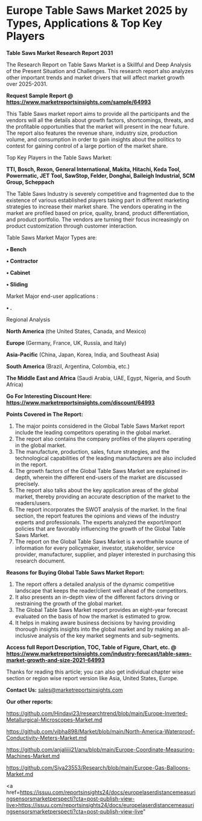 # Europe Table Saws Market 2025 by Types, Applications & Top Key Players

<strong>Table Saws Market Research Report 2031</strong>

The Research Report on Table Saws Market is a Skillful and Deep Analysis of the Present Situation and Challenges. This research report also analyzes other important trends and market drivers that will affect market growth over 2025-2031.

<strong>Request Sample Report @ <a href=https://www.marketreportsinsights.com/sample/64993>https://www.marketreportsinsights.com/sample/64993</a></strong>

This Table Saws market report aims to provide all the participants and the vendors will all the details about growth factors, shortcomings, threats, and the profitable opportunities that the market will present in the near future. The report also features the revenue share, industry size, production volume, and consumption in order to gain insights about the politics to contest for gaining control of a large portion of the market share.

Top Key Players in the Table Saws Market:

<strong>TTI, Bosch, Rexon, General International, Makita, Hitachi, Keda Tool, Powermatic, JET Tool, SawStop, Felder, Donghai, Baileigh Industrial, SCM Group, Scheppach</strong>

The Table Saws Industry is severely competitive and fragmented due to the existence of various established players taking part in different marketing strategies to increase their market share. The vendors operating in the market are profiled based on price, quality, brand, product differentiation, and product portfolio. The vendors are turning their focus increasingly on product customization through customer interaction.

Table Saws Market Major Types are:

<strong>• Bench

• Contractor

• Cabinet

• Sliding</strong>

Market Major end-user applications :

<strong>• .</strong>

Regional Analysis

</u><strong><b>North America</b></strong> (the United States, Canada, and Mexico)

<strong><b>Europe </b></strong>(Germany, France, UK, Russia, and Italy)

<strong><b>Asia-Pacific</b></strong> (China, Japan, Korea, India, and Southeast Asia)

<strong><b>South America</b></strong> (Brazil, Argentina, Colombia, etc.)

<strong><b>The Middle East and Africa</b></strong> (Saudi Arabia, UAE, Egypt, Nigeria, and South Africa)

<strong>Go For Interesting Discount Here: <a href=https://www.marketreportsinsights.com/discount/64993>https://www.marketreportsinsights.com/discount/64993</a></strong>

<strong>Points Covered in The Report:</strong>
<ol>
  <li>The major points considered in the Global Table Saws Market report include the leading competitors operating in the global market.</li>
  <li>The report also contains the company profiles of the players operating in the global market.</li>
  <li>The manufacture, production, sales, future strategies, and the technological capabilities of the leading manufacturers are also included in the report.</li>
  <li>The growth factors of the Global Table Saws Market are explained in-depth, wherein the different end-users of the market are discussed precisely.</li>
  <li>The report also talks about the key application areas of the global market, thereby providing an accurate description of the market to the readers/users.</li>
  <li>The report incorporates the SWOT analysis of the market. In the final section, the report features the opinions and views of the industry experts and professionals. The experts analyzed the export/import policies that are favorably influencing the growth of the Global Table Saws Market.</li>
  <li>The report on the Global Table Saws Market is a worthwhile source of information for every policymaker, investor, stakeholder, service provider, manufacturer, supplier, and player interested in purchasing this research document.</li>
</ol>
<strong>Reasons for Buying Global Table Saws Market Report:</strong>

<ol>
  <li>The report offers a detailed analysis of the dynamic competitive landscape that keeps the reader/client well ahead of the competitors.</li>
  <li>It also presents an in-depth view of the different factors driving or restraining the growth of the global market.</li>
  <li>The Global Table Saws Market report provides an eight-year forecast evaluated on the basis of how the market is estimated to grow.</li>
  <li>It helps in making aware business decisions by having providing thorough insights insights into the global market and by making an all-inclusive analysis of the key market segments and sub-segments.</li>
</ol>
<strong>Access full Report Description, TOC, Table of Figure, Chart, etc. @ <a href=https://www.marketreportsinsights.com/industry-forecast/table-saws-market-growth-and-size-2021-64993>https://www.marketreportsinsights.com/industry-forecast/table-saws-market-growth-and-size-2021-64993</a></strong>


Thanks for reading this article; you can also get individual chapter wise section or region wise report version like Asia, United States, Europe.

<strong>Contact Us:</strong>
sales@marketreportsinsights.com

<strong>Our other reports:</strong>

<a href=https://github.com/Hindavi23/researchtrend/blob/main/Europe-Inverted-Metallurgical-Microscopes-Market.md>https://github.com/Hindavi23/researchtrend/blob/main/Europe-Inverted-Metallurgical-Microscopes-Market.md</a>

<a href=https://github.com/vibha898/Market/blob/main/North-America-Waterproof-Conductivity-Meters-Market.md>https://github.com/vibha898/Market/blob/main/North-America-Waterproof-Conductivity-Meters-Market.md</a>

<a href=https://github.com/anjaliiii21/anu/blob/main/Europe-Coordinate-Measuring-Machines-Market.md>https://github.com/anjaliiii21/anu/blob/main/Europe-Coordinate-Measuring-Machines-Market.md</a>

<a href=https://github.com/Siya23553/Research/blob/main/Europe-Gas-Balloons-Market.md>https://github.com/Siya23553/Research/blob/main/Europe-Gas-Balloons-Market.md</a>

<a href=https://issuu.com/reportsinsights24/docs/europelaserdistancemeasuringsensorsmarketperspecti?cta=post-publish-view-live>https://issuu.com/reportsinsights24/docs/europelaserdistancemeasuringsensorsmarketperspecti?cta=post-publish-view-live</a>"
